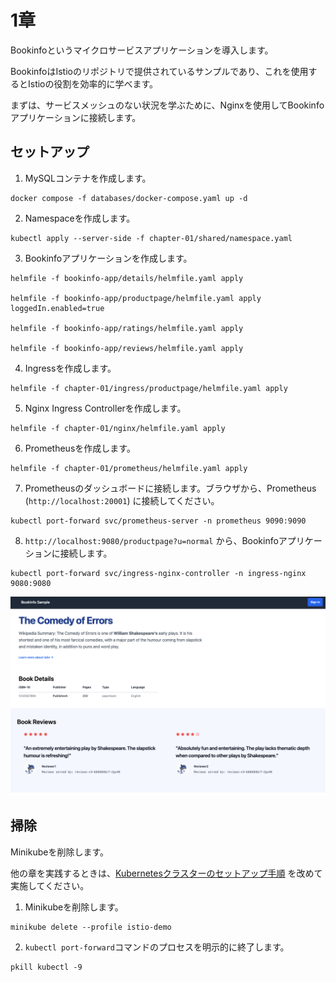 # 1章

Bookinfoというマイクロサービスアプリケーションを導入します。

BookinfoはIstioのリポジトリで提供されているサンプルであり、これを使用するとIstioの役割を効率的に学べます。

まずは、サービスメッシュのない状況を学ぶために、Nginxを使用してBookinfoアプリケーションに接続します。

## セットアップ

1. MySQLコンテナを作成します。

```bash:ターミナル
docker compose -f databases/docker-compose.yaml up -d
```

2. Namespaceを作成します。

```bash:ターミナル
kubectl apply --server-side -f chapter-01/shared/namespace.yaml
```

3. Bookinfoアプリケーションを作成します。

```bash:ターミナル
helmfile -f bookinfo-app/details/helmfile.yaml apply

helmfile -f bookinfo-app/productpage/helmfile.yaml apply loggedIn.enabled=true

helmfile -f bookinfo-app/ratings/helmfile.yaml apply

helmfile -f bookinfo-app/reviews/helmfile.yaml apply
```

4. Ingressを作成します。

```bash:ターミナル
helmfile -f chapter-01/ingress/productpage/helmfile.yaml apply
```

5. Nginx Ingress Controllerを作成します。

```bash:ターミナル
helmfile -f chapter-01/nginx/helmfile.yaml apply
```

6. Prometheusを作成します。

```bash:ターミナル
helmfile -f chapter-01/prometheus/helmfile.yaml apply
```

7. Prometheusのダッシュボードに接続します。ブラウザから、Prometheus (`http://localhost:20001`) に接続してください。

```bash:ターミナル
kubectl port-forward svc/prometheus-server -n prometheus 9090:9090
```

8. `http://localhost:9080/productpage?u=normal` から、Bookinfoアプリケーションに接続します。

```bash:ターミナル
kubectl port-forward svc/ingress-nginx-controller -n ingress-nginx 9080:9080
```

![bookinfo_productpage](../images/bookinfo_productpage.png)

## 掃除

Minikubeを削除します。

他の章を実践するときは、[Kubernetesクラスターのセットアップ手順](../README.md) を改めて実施してください。

1. Minikubeを削除します。

```bash:ターミナル
minikube delete --profile istio-demo
```

2. `kubectl port-forward`コマンドのプロセスを明示的に終了します。

```bash:ターミナル
pkill kubectl -9
```
